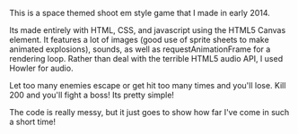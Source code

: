 This is a space themed shoot em style game that I made in early 2014.

Its made entirely with HTML, CSS, and javascript using the HTML5 Canvas element. It features a lot of images (good use of sprite sheets to make animated explosions), sounds, as well as requestAnimationFrame for a rendering loop. Rather than deal with the terrible HTML5 audio API, I used Howler for audio.

Let too many enemies escape or get hit too many times and you'll lose. Kill 200 and you'll fight a boss! Its pretty simple!

The code is really messy, but it just goes to show how far I've come in such a short time!
